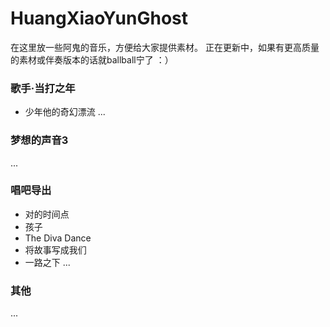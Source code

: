 # HuangXiaoYunGhost
在这里放一些阿鬼的音乐，方便给大家提供素材。
正在更新中，如果有更高质量的素材或伴奏版本的话就ballball宁了 ：）
### 歌手·当打之年
* 少年他的奇幻漂流
...
### 梦想的声音3
...
### 唱吧导出
* 对的时间点
* 孩子
* The Diva Dance
* 将故事写成我们
* 一路之下
...
### 其他
...
